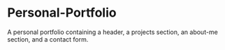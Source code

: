 # Personal-Portfolio

A personal portfolio containing a header, a projects section, an about-me section, and a contact form. 
